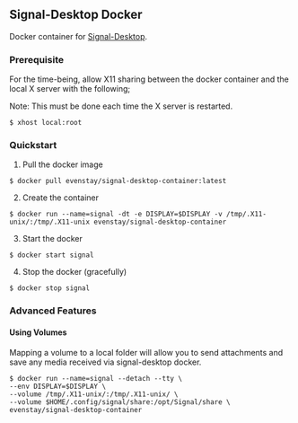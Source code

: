 ## Signal-Desktop Docker
Docker container for [Signal-Desktop](https://signal.org/download/).

### Prerequisite
For the time-being, allow X11 sharing between the docker container and the local X server with the following; 

Note: This must be done each time the X server is restarted.

`$ xhost local:root` 

### Quickstart
1. Pull the docker image

`$ docker pull evenstay/signal-desktop-container:latest`

2. Create the container 

`$ docker run --name=signal -dt -e DISPLAY=$DISPLAY -v /tmp/.X11-unix/:/tmp/.X11-unix evenstay/signal-desktop-container`

3. Start the docker

`$ docker start signal`

4. Stop the docker (gracefully)

`$ docker stop signal`

### Advanced Features
#### Using Volumes
Mapping a volume to a local folder will allow you to send attachments and save
any media received via signal-desktop docker.

~~~~
$ docker run --name=signal --detach --tty \
--env DISPLAY=$DISPLAY \
--volume /tmp/.X11-unix/:/tmp/.X11-unix/ \
--volume $HOME/.config/signal/share:/opt/Signal/share \
evenstay/signal-desktop-container
~~~~
